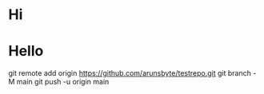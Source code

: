# Hi

# Hello


git remote add origin https://github.com/arunsbyte/testrepo.git
git branch -M main
git push -u origin main